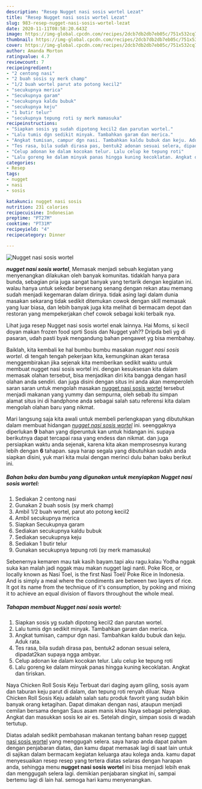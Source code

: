 ```yaml
---
description: "Resep Nugget nasi sosis wortel Lezat"
title: "Resep Nugget nasi sosis wortel Lezat"
slug: 983-resep-nugget-nasi-sosis-wortel-lezat
date: 2020-11-11T08:58:20.643Z
image: https://img-global.cpcdn.com/recipes/2dcb7db2db7eb05c/751x532cq70/nugget-nasi-sosis-wortel-foto-resep-utama.jpg
thumbnail: https://img-global.cpcdn.com/recipes/2dcb7db2db7eb05c/751x532cq70/nugget-nasi-sosis-wortel-foto-resep-utama.jpg
cover: https://img-global.cpcdn.com/recipes/2dcb7db2db7eb05c/751x532cq70/nugget-nasi-sosis-wortel-foto-resep-utama.jpg
author: Amanda Morton
ratingvalue: 4.7
reviewcount: 7
recipeingredient:
- "2 centong nasi"
- "2 buah sosis sy merk champ"
- "1/2 buah wortel parut ato potong kecil2"
- "secukupnya merica"
- "Secukupnya garam"
- "secukupnya kaldu bubuk"
- "secukupnya keju"
- "1 butir telur"
- "secukupnya tepung roti sy merk mamasuka"
recipeinstructions:
- "Siapkan sosis yg sudah dipotong kecil2 dan parutan wortel."
- "Lalu tumis dgn sedikit minyak. Tambahkan garam dan merica."
- "Angkat tumisan, campur dgn nasi. Tambahkan kaldu bubuk dan keju. Aduk rata."
- "Tes rasa, bila sudah dirasa pas, bentuk2 adonan sesuai selera, dipadat2kan supaya ngga ambyar."
- "Celup adonan ke dalam kocokan telur. Lalu celup ke tepung roti"
- "Lalu goreng ke dalam minyak panas hingga kuning kecoklatan. Angkat dan tiriskan."
categories:
- Resep
tags:
- nugget
- nasi
- sosis

katakunci: nugget nasi sosis 
nutrition: 231 calories
recipecuisine: Indonesian
preptime: "PT27M"
cooktime: "PT31M"
recipeyield: "4"
recipecategory: Dinner

---
```



![Nugget nasi sosis wortel](https://img-global.cpcdn.com/recipes/2dcb7db2db7eb05c/751x532cq70/nugget-nasi-sosis-wortel-foto-resep-utama.jpg)

<b><i>nugget nasi sosis wortel</i></b>, Memasak menjadi sebuah kegiatan yang menyenangkan dilakukan oleh banyak komunitas. tidaklah hanya para bunda, sebagian pria juga sangat banyak yang tertarik dengan kegiatan ini. walau hanya untuk sekedar bersenang senang dengan rekan atau memang sudah menjadi kegemaran dalam dirinya. tidak asing lagi dalam dunia masakan sekarang tidak sedikit ditemukan cowok dengan skill memasak yang luar biasa, dan lebih banyak juga kita melihat di bermacam depot dan restoran yang mempekerjakan chef cowok sebagai koki terbaik nya.

Lihat juga resep Nugget nasi sosis wortel enak lainnya. Hai Moms, si kecil doyan makan frozen food sprti Sosis dan Nugget yah?? Dripda beli yg di pasaran, udah pasti byak mengandung bahan pengawet yg bisa membahay.

Baiklah, kita kembali ke hal bumbu bumbu masakan <i>nugget nasi sosis wortel</i>. di tengah tengah pekerjaan kita, kemungkinan akan terasa menggembirakan jika sejenak kita memberikan sedikit waktu untuk membuat nugget nasi sosis wortel ini. dengan kesuksesan kita dalam memasak olahan tersebut, bisa menjadikan diri kita bangga dengan hasil olahan anda sendiri. dan juga disini dengan situs ini anda akan memperoleh saran saran untuk mengolah masakan <u>nugget nasi sosis wortel</u> tersebut menjadi makanan yang yummy dan sempurna, oleh sebab itu simpan alamat situs ini di handphone anda sebagai salah satu referensi kita dalam mengolah olahan baru yang nikmat.


Mari langsung saja kita awali untuk membeli perlengkapan yang dibutuhkan dalam membuat hidangan <u><i>nugget nasi sosis wortel</i></u> ini. seenggaknya diperlukan <b>9</b> bahan yang diperuntuk kan untuk hidangan ini. supaya berikutnya dapat tercapai rasa yang endess dan nikmat. dan juga persiapkan waktu anda sejenak, karena kita akan memprosesnya kurang lebih dengan <b>6</b> tahapan. saya harap segala yang dibutuhkan sudah anda siapkan disini, yuk mari kita mulai dengan merinci dulu bahan baku berikut ini.

<!--inarticleads1-->

##### Bahan baku dan bumbu yang digunakan untuk menyiapkan Nugget nasi sosis wortel:

1. Sediakan 2 centong nasi
1. Gunakan 2 buah sosis (sy merk champ)
1. Ambil 1/2 buah wortel, parut ato potong kecil2
1. Ambil secukupnya merica
1. Siapkan Secukupnya garam
1. Sediakan secukupnya kaldu bubuk
1. Sediakan secukupnya keju
1. Sediakan 1 butir telur
1. Gunakan secukupnya tepung roti (sy merk mamasuka)


Sebenernya kemaren mau tak kasih bayam.tapi aku ragu.kalau Yodha nggak suka kan malah jadi nggak mau makan nugget lagi nanti. Poke Rice, or locally known as Nasi Toel, is the first Nasi Toel/ Poke Rice in Indonesia. And is simply a meal where the condiments are between two layers of rice. It got its name from the technique of it&#39;s consumption, by poking and mixing it to achieve an equal division of flavors throughout the whole meal. 

<!--inarticleads2-->

##### Tahapan membuat Nugget nasi sosis wortel:

1. Siapkan sosis yg sudah dipotong kecil2 dan parutan wortel.
1. Lalu tumis dgn sedikit minyak. Tambahkan garam dan merica.
1. Angkat tumisan, campur dgn nasi. Tambahkan kaldu bubuk dan keju. Aduk rata.
1. Tes rasa, bila sudah dirasa pas, bentuk2 adonan sesuai selera, dipadat2kan supaya ngga ambyar.
1. Celup adonan ke dalam kocokan telur. Lalu celup ke tepung roti
1. Lalu goreng ke dalam minyak panas hingga kuning kecoklatan. Angkat dan tiriskan.


Naya Chicken Roll Sosis Keju Terbuat dari daging ayam giling, sosis ayam dan taburan keju parut di dalam, dan tepung roti renyah diluar. Naya Chicken Roll Sosis Keju adalah salah satu produk favorit yang sudah bikin banyak orang ketagihan. Dapat dimakan dengan nasi, ataupun menjadi cemilan bersama dengan Saus asam manis khas Naya sebagai pelengkap. Angkat dan masukkan sosis ke air es. Setelah dingin, simpan sosis di wadah tertutup. 

Diatas adalah sedikit pembahasan makanan tentang bahan resep <u>nugget nasi sosis wortel</u> yang menggugah selera. saya harap anda dapat paham dengan penjabaran diatas, dan kamu dapat memasak lagi di saat lain untuk di sajikan dalam bermacam kegiatan keluarga atau kolega anda. kamu dapat menyesuaikan resep resep yang tertera diatas selaras dengan harapan anda, sehingga menu <b>nugget nasi sosis wortel</b> ini bisa menjadi lebih enak dan menggugah selera lagi. demikian penjabaran singkat ini, sampai bertemu lagi di lain hal. semoga hari kamu menyenangkan.
